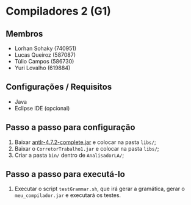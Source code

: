 # Compiladores 2 (G1)

## Membros
* Lorhan Sohaky (740951)
* Lucas Queiroz (587087)
* Túlio Campos  (586730)
* Yuri Lovalho  (619884)

## Configurações / Requisitos
- Java
- Eclipse IDE (opcional)

## Passo a passo para configuração
1. Baixar [antlr-4.7.2-complete.jar](https://www.antlr.org/download/antlr-4.7.2-complete.jar) e colocar na pasta `libs/`;
2. Baixar o `CorretorTrabalho1.jar` e colocar na pasta `libs/`;
3. Criar a pasta `bin/` dentro de `AnalisadorLA/`;

## Passo a passo para executá-lo
1. Executar o script `testGrammar.sh`, que irá gerar a gramática, gerar o `meu_compilador.jar` e executará os testes.
